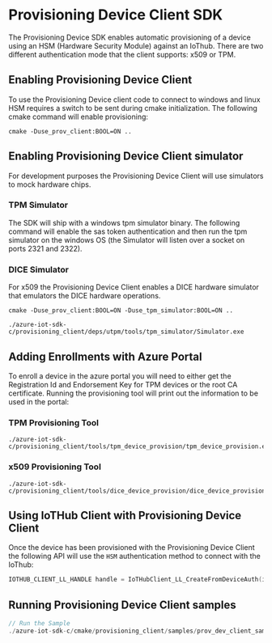 # Provisioning Device Client SDK

The Provisioning Device SDK enables automatic provisioning of a device using an HSM (Hardware Security Module) against an IoThub.  There are two different authentication mode that the client supports: x509 or TPM.

## Enabling Provisioning Device Client

To use the Provisioning Device client code to connect to windows and linux HSM requires a switch to be sent during cmake initialization.  The following cmake command will enable provisioning:

```Shell
cmake -Duse_prov_client:BOOL=ON ..
```

## Enabling Provisioning Device Client  simulator

For development purposes the Provisioning Device Client will use simulators to mock hardware chips.

### TPM Simulator

The SDK will ship with a windows tpm simulator binary.  The following command will enable the sas token authentication and then run the tpm simulator on the windows OS (the Simulator will listen over a socket on ports 2321 and 2322).

### DICE Simulator

For x509 the Provisioning Device Client enables a DICE hardware simulator that emulators the DICE hardware operations.

```Shell
cmake -Duse_prov_client:BOOL=ON -Duse_tpm_simulator:BOOL=ON ..

./azure-iot-sdk-c/provisioning_client/deps/utpm/tools/tpm_simulator/Simulator.exe
```

## Adding Enrollments with Azure Portal

To enroll a device in the azure portal you will need to either get the Registration Id and Endorsement Key for TPM devices or the root CA certificate.  Running the provisioning tool will print out the information to be used in the portal:

### TPM Provisioning Tool

```Shell
./azure-iot-sdk-c/provisioning_client/tools/tpm_device_provision/tpm_device_provision.exe
```

### x509 Provisioning Tool

```Shell
./azure-iot-sdk-c/provisioning_client/tools/dice_device_provision/dice_device_provision.exe
```

## Using IoTHub Client with Provisioning Device Client

Once the device has been provisioned with the Provisioning Device Client the following API will use the `HSM` authentication method to connect with the IoThub:

```C
IOTHUB_CLIENT_LL_HANDLE handle = IoTHubClient_LL_CreateFromDeviceAuth(iothub_uri, device_id, iothub_transport);
```

## Running Provisioning Device Client samples

```C
// Run the Sample
./azure-iot-sdk-c/cmake/provisioning_client/samples/prov_dev_client_sample/prov_dev_client_sample
```
